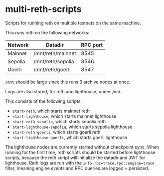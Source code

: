 # multi-reth-scripts
Scripts for running reth on multiple testnets on the same machine.

This runs reth on the following networks:

| Network | Datadir           | RPC port |
| ------- | ----------------- | -------- |
| Mainnet | /mnt/reth/mainnet | 8545     |
| Sepolia | /mnt/reth/sepolia | 8546     |
| Goerli  | /mnt/reth/goerli  | 8547     |

`/mnt` should be large since this runs 3 archive nodes at once.

Logs are also stored, for reth and lighthouse, under `/mnt`.

This consists of the following scripts:
 - `start-reth`, which starts mainnet reth
 - `start-lighthouse`, which starts mainnet lighthouse
 - `start-reth-sepolia`, which starts sepolia reth
 - `start-lighthouse-sepolia`, which starts sepolia lighthouse
 - `start-reth-goerli`, which starts goerli reth
 - `start-lighthouse-goerli`, which starts goerli lighthouse

The lighthouse nodes are currently started without checkpoint sync. When running for the first time, reth scripts should be started before lighthouse scripts, because the reth script will initialize the datadir and JWT for lighthouse.
Reth logs are run with the `info,rpc=trace,rpc::engine=trace` filter, meaning engine events and RPC queries are logged + persisted.
